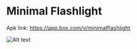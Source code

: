 # Minimal Flashlight
Apk link: https://app.box.com/v/minimalflashlight

![Alt text](https://i.imgur.com/6uKi6xF.png)





